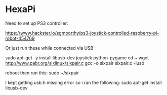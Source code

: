 # HexaPi


Need to set up PS3 controller:

https://www.hackster.io/sgmoorthy/ps3-joystick-controlled-raspberry-pi-robot-454769

Or just run these while connected via USB:

sudo apt-get -y install libusb-dev joystick python-pygame
cd ~
wget http://www.pabr.org/sixlinux/sixpair.c
gcc -o sixpair sixpair.c -lusb

reboot then run this:
sudo ~/sixpair

I kept getting usb.h missing error so i ran the following:
sudo apt-get install libusb-dev
